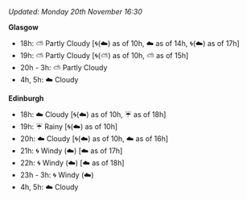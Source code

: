 *Updated: Monday 20th November 16:30*

**Glasgow**

* 18h: :partly_sunny: Partly Cloudy [:cyclone:(:cloud:) as of 10h, :cloud: as of 14h, :cyclone:(:cloud:) as of 17h]
* 19h: :partly_sunny: Partly Cloudy [:cyclone:(:partly_sunny:) as of 10h, :partly_sunny: as of 15h]
* 20h - 3h: :partly_sunny: Partly Cloudy
* 4h, 5h: :cloud: Cloudy

**Edinburgh**

* 18h: :cloud: Cloudy [:cyclone:(:cloud:) as of 10h, :umbrella: as of 18h]
* 19h: :umbrella: Rainy [:cyclone:(:cloud:) as of 10h]
* 20h: :cloud: Cloudy [:cyclone:(:cloud:) as of 10h, :cloud: as of 16h]
* 21h: :cyclone: Windy (:cloud:) [:cloud: as of 17h]
* 22h: :cyclone: Windy (:cloud:) [:cloud: as of 18h]
* 23h - 3h: :cyclone: Windy (:cloud:)
* 4h, 5h: :cloud: Cloudy
